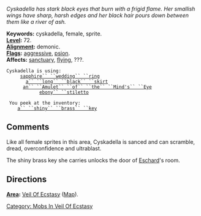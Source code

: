 *Cyskadella has stark black eyes that burn with a frigid flame. Her
smallish wings have sharp, harsh edges and her black hair pours down
between them like a river of ash.*

**Keywords:** cyskadella, female, sprite.  
**[Level](Level.md "wikilink"):** 72.  
**[Alignment](Alignment.md "wikilink"):** demonic.  
**[Flags](:Category:_Mob_Types.md "wikilink"):** [
aggressive](Aggressive.md "wikilink"),
[psion](Spellcasting_Mobs.md "wikilink").  
**Affects:** [sanctuary](Sanctuary.md "wikilink"),
[flying](Flying.md "wikilink"), ???.  

`Cyskadella is using:`  
` `<worn on finger>`    `[`sapphire`` ``wedding`` ``ring`](Sapphire_Wedding_Ring.md "wikilink")  
` `<worn on legs>`      `[`a`` ``long`` ``black`` ``skirt`](Long_Black_Skirt.md "wikilink")  
` `<worn on wrist>`     `[`an`` ``Amulet`` ``of`` ``the`` ``Mind's`` ``Eye`](Amulet_Of_The_Mind's_Eye.md "wikilink")  
` `<wielded>`           `[`ebony`` ``stiletto`](Ebony_Stiletto.md "wikilink")

` You peek at the inventory:`  
`    `[`a`` ``shiny`` ``brass`` ``key`](Shiny_Brass_Key.md "wikilink")

## Comments

Like all female sprites in this area, Cyskadella is sanced and can
scramble, dread, overconfidence and ultrablast.

The shiny brass key she carries unlocks the door of
[Eschard](Eschard "wikilink")'s room.

## Directions

**[Area](:Category:_Areas.md "wikilink"):** [Veil Of
Ecstasy](:Category:_Veil_Of_Ecstasy.md "wikilink")
([Map](Veil_Of_Ecstasy_Map.md "wikilink")).  

[Category: Mobs In Veil Of
Ecstasy](Category:_Mobs_In_Veil_Of_Ecstasy "wikilink")
